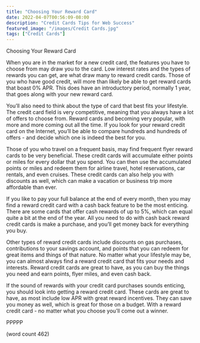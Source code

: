 ```yaml
---
title: "Choosing Your Reward Card"
date: 2022-04-07T00:56:09-08:00
description: "Credit Cards Tips for Web Success"
featured_image: "/images/Credit Cards.jpg"
tags: ["Credit Cards"]
---
```


Choosing Your Reward Card

When you are in the market for a new credit card, the features you have to choose from may draw you to the card.  Low interest rates and the types of rewards you can get, are what draw many to reward credit cards.  Those of you who have good credit, will more than likely be able to get reward cards that boast 0% APR.  This does have an introductory period, normally 1 year, that goes along with your new reward card.

You’ll also need to think about the type of card that best fits your lifestyle.  The credit card field is very competitive, meaning that you always have a lot of offers to choose from.  Reward cards and becoming very popular, with more and more coming out all the time.  If you look for your reward credit card on the Internet, you’ll be able to compare hundreds and hundreds of offers - and decide which one is indeed the best for you.

Those of you who travel on a frequent basis, may find frequent flyer reward cards to be very beneficial.  These credit cards will accumulate either points or miles for every dollar that you spend.  You can then use the accumulated points or miles and redeem them for airline travel, hotel reservations, car rentals, and even cruises.  These credit cards can also help you with discounts as well, which can make a vacation or business trip more affordable than ever.

If you like to pay your full balance at the end of every month, then you may find a reward credit card with a cash back feature to be the most enticing.  There are some cards that offer cash rewards of up to 5%, which can equal quite a bit at the end of the year.  All you need to do with cash back reward credit cards is make a purchase, and you’ll get money back for everything you buy.

Other types of reward credit cards include discounts on gas purchases, contributions to your savings account, and points that you can redeem for great items and things of that nature.  No matter what your lifestyle may be, you can almost always find a reward credit card that fits your needs and interests.  Reward credit cards are great to have, as you can buy the things you need and earn points, flyer miles, and even cash back.

If the sound of rewards with your credit card purchases sounds enticing, you should look into getting a reward credit card.  These cards are great to have, as most include low APR with great reward incentives.  They can save you money as well, which is great for those on a budget.  With a reward credit card - no matter what you choose you’ll come out a winner.

PPPPP

(word count 462)
